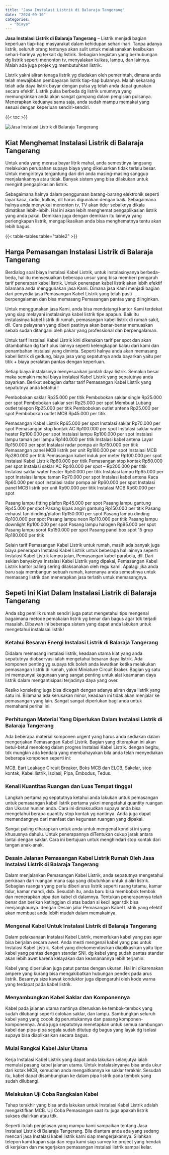 ```yaml
---
title: "Jasa Instalasi Listrik di Balaraja Tangerang"
date: "2024-09-10"
categories: 
  - "biaya"
---
```


**Jasa Instalasi Listrik di Balaraja Tangerang** – Listrik menjadi bagian keperluan tiap-tiap masyarakat dalam kehidupan sehari-hari. Tanpa adanya listrik, seluruh orang tentunya akan sulit untuk melaksanakan kesibukan sehari-harinya yg terkait dg listirik. Sebagian kegiatan yang berhubungan dg listrik seperti menonton tv, menyalakan kulkas, lampu, dan lainnya. Malah ada juga projek yg membutuhkan listrik.

Listrik yakni aliran tenaga listrik yg diadakan oleh pemerintah, dimana anda telah mewajibkan pembayaran listrik tiap-tiap bulannya. Malah sekarang telah ada daya listrik bayar dengan pulsa yg telah anda dapat gunakan secara efektif. Listrik pulsa berbeda dg listrik umumnya yang memungkinkan anda akan sangat gampang dalam pengisian pulsanya. Menerapkan keduanya sama saja, anda sudah mampu memakai yang sesuai dengan keperluan sendiri-sendiri.

{{< toc >}}

![Jasa Instalasi Listrik di Balaraja Tangerang](/images/instalasi-listrik-murah27.png)

## Kiat Menghemat Instalasi Listrik di Balaraja Tangerang

Untuk anda yang merasa bayar litrik mahal, anda semestinya langsung melakukan perubahan supaya biaya yang dikeluarkan tidak terlalu besar. Untuk mengiritnya tergantung dari diri anda masing-masing sanggup menjalankannya atau tidak. Banyak sistem yang bisa dilakukan untuk mengirit pengaplikasian listrik.

Sebagaimana halnya dalam penggunaan barang-barang elektronik seperti layar kaca, radio, kulkas, dll harus digunakan dengan baik. Sebagaimana halnya anda menyukai menonton tv, TV akan tidur sebaiknya dikala dimatikan lebih-lebih. Hal ini akan lebih menghemat pengaplikasian listrik yang anda pakai. Demikian juga dengan demikian itu lainnya yang perlengkapan listrik, mengaplikasikan anda bisa menghematnya tentu akan lebih bagus.

{{< table-tables table="table2" >}}

## Harga Pemasangan Instalasi Listrik di Balaraja Tangerang

Berdialog soal biaya Instalasi Kabel Listrik, untuk instalasinyanya berbeda-beda, hal itu menyesuaikan beberapa unsur yang bisa memberi pengaruh tarif penerapan kabel listrik. Untuk penerapan kabel listrik akan lebih efektif bilamana anda menggunakan jasa Kami. Dimana jasa Kami menjadi bagian dari penyedia jasa Pemasangan Kabel Listrik yang telah pasti berpengalaman dan bisa memasang Pemasangan pantas yang diinginkan.

Untuk menggunakan jasa Kami, anda bisa mendatangi kantor Kami terdekat yang siap melayani instalasinya kabel listrik tipe apapun. Baik itu instalasinya kabel listrik di rumah, pemasangan kabel listrik di rumah sakit, dll. Cara pelayanan yang diberi pastinya akan benar-benar memuaskan sebab sudah ditangani oleh pakar yang professional dan berpengalaman.

Untuk tarif Instalasi Kabel Listrik kini dikenakan tarif per spot dan akan ditambahkan dg tarif plus lainnya seperti kelengkapan kalau dari kami dan penambahan instalasi yang diminta. Seperti halnya anda akan memasang kabel listrik di gedung, biaya jasa yang sepatutnya anda bayarkan yaitu per titik + biaya peralatan pantas dengan keperluan.

Setiap biaya instalasinya menyesuaikan jumlah daya listrik. Semakin besar maka semakin mahal biaya instalasi Kabel Listrik yang sepatutnya anda bayarkan. Berikut sebagian daftar tarif Pemasangan Kabel Listrik yang sepatutnya anda ketahui !

Pembobokan saklar Rp25.000 per titik Pembobokan saklar single Rp25.000 per spot Pembobokan saklar seri Rp25.000 per spot Membuat Lubang outlet telepon Rp25.000 per titik Pembobokan outlet antena Rp25.000 per spot Pembobokan outlet MCB Rp45.000 per titik

Pemasangan Kabel Listrik Rp65.000 per spot Instalasi saklar Rp70.000 per spot Pemasangan stop kontak AC Rp100.000 per spot Instalasi saklar water heater Rp100.000 per spot Instalasi lampu Rp100.000 per spot Instalasi lampu taman per lampu Rp140.000 per titik Instalasi kabel antena Layar Rp150.000 per spot Instalasi radar pompa air Rp150.000 per titik Pemasangan panel MCB listrik per unit Rp180.000 per spot Instalasi MCB Rp280.000 per titik Pemasangan kabel induk per meter Rp100.000 per spot Instalasi Kabel Listrik Rp60.000 per titik Pemasangan stop kontak Rp50.000 per spot Instalasi saklar AC Rp40.000 per spot – Rp200.000 per titik Instalasi saklar water heater Rp50.000 per titik Instalasi lampu Rp65.000 per spot Instalasi lampu taman Rp70.000 per spot Instalasi kabel antena Kaca Rp60.000 per spot Instalasi radar pompa air Rp60.000 per spot Instalasi panel MCB listrik per unit Rp90.000 per titik Instalasi MCB Rp60.000 per spot

Pasang lampu fitting plafon Rp45.000 per spot Pasang lampu gantung Rp45.000 per spot Pasang kipas angin gantung Rp150.000 per titik Pasang exhaust fan dinding/plafon Rp150.000 per spot Pasang lampu dinding Rp100.000 per spot Pasang lampu neon Rp110.000 per titik Pasang lampu downlight Rp100.000 per spot Pasang lampu halogen Rp95.000 per spot Pasang lampu sorot Rp150.000 per spot Pasang panel box spot 15 grup Rp180.000 per titik

Selain tarif Pemasangan Kabel Listrik untuk rumah, masih ada banyak juga biaya penerapan Instalasi Kabel Listrik untuk beberapa hal lainnya seperti Instalasi Kabel Listrik lampu jalan, Pemasangan kabel parabola, dll. Dari sekian banyaknya Instalasi Kabel Listrik yang dipakai, Pemasangan Kabel Listrik kantor paling sering dilaksanakan oleh regu kami. Apalagi jika anda baru saja membangun sebuah rumah, karenanya anda semestinya untuk memasang listrik dan menerapkan jasa terlatih untuk memasangnya.

## Sepeti Ini Kiat Dalam Instalasi Listrik di Balaraja Tangerang


Anda sbg pemilik rumah sendiri juga patut mengetahui tips mengenal bagaimana metode pemakaian listrik yg benar dan bagus agar tdk terjadi masalah. Dibawah ini beberapa sistem yang dapat anda lakukan untuk mengetahui instalasai listrik!

### Ketahui Besaran Energi Instalasi Listrik di Balaraja Tangerang

Didalam memasang instalasi listrik, keadaan utama kiat yang anda sepatutnya diobservasi ialah mengetahui besaran daya listrik. Ada komponen penting yg supaya tdk boleh anda lewatkan ketika melakukan pemasangan listrik di rumah, yakni Miniature Circuit Braker. Bagian yg satu ini mempunyai kegunaan yang sangat penting untuk alat keamanan daya listrik dalam mengantisipasi terjadinya daya yang over.

Resiko konsleting juga bisa dicegah dengan adanya aliran daya listrik yang satu ini. Bilamana ada kerusakan minor, keadaan ini tidak akan menjalar ke pemasangan yang lain. Sangat sangat diperlukan bagi anda untuk memahami perihal ini.

### Perhitungan Material Yang Diperlukan Dalam Instalasi Listrik di Balaraja Tangerang

Ada beberapa material komponen urgent yang harus anda sediakan dalam mengerjakan Pemasangan Kabel Listrik. Bagian yang diterapkan ini akan betul-betul menolong dalam progres Instalasi Kabel Listrik. dengan begitu, tdk mungkin ada kendala yang membahayakan bila anda telah menyediakan beberapa komponen seperti ini:

MCB, Eart Leakage Circuit Breaker, Boks MCB dan ELCB, Sakelar, stop kontak, Kabel listrik, Isolasi, Pipa, Embodus, Tedus.

### Kenali Kuantitas Ruangan dan Luas Tempat tinggal

Langkah pertama yg sepatutnya ketahui anda lakukan untuk pemasangan untuk pemasangan kabel listrik pertama yakni mengetahui quantity ruangan dan Ukuran hunian anda. Cara ini dimaksudkan supaya anda bisa mengetahui berapa quantity stop kontak yg nantinya. Anda juga dapat memandangnya dari manfaat dan kegunaan ruangan yang dipakai.

Sangat paling diharapkan untuk anda untuk mengenal kondisi ini yang khususnya dahulu. Untuk penerapannya diTentukan cukup jarak antara lantai dengan saklar. Cara ini bertujuan untuk menghindari stop kontak dari tangan anak-anak.

### Desain Jalanan Pemasangan Kabel Listrik Rumah Oleh Jasa Instalasi Listrik di Balaraja Tangerang

Dalam menjalankan Pemasangan Kabel Listrik, anda sepatutnya mengetahui perkiraan dari ruangan mana saja yang dibutuhkan untuk dialiri listrik. Sebagian ruangan yang perlu diberi arus listrik seperti ruang tetamu, kamar tidur, kamar mandi, dsb. Sesudah itu, anda baru bisa membobok tembok dan menerapkan pipa dan kabel di dalamnya. Tentukan penerapannya telah benar dan berikan ketinggian di atas badan si kecil agar tdk bisa menjangkaunya. dengan Desain jalur Pemasangan Kabel Listrik yang efektif akan membuat anda lebih mudah dalam memakainya.

### Mengenal Kabel Untuk Instalasi Listrik di Balaraja Tangerang

Dalam pelaksanaan Instalasi Kabel Listrik, memerlukan kabel yang pas agar bisa berjalan secara awet. Anda mesti mengenal kabel yang pas untuk Instalasi Kabel Listrik. Kabel yang direkomendasikan diaplikasikan yaitu tipe kabel yang pantas dengan standar SNI. dg kabel yang sudah pantas standar akan lebih awet karena kelayakan dan keamanannya lebih terjamin.

Kabel yang diperlukan juga patut pantas dengan ukuran. Hal ini dikarenakan ampere yang kurang bisa mengakibatkan hubungan pendek pada arus listrik. Besarnya size kawat konduktor juga dipengaruhi oleh kode warna yang terdapat pada kabel listrik.

### Menyambungkan Kabel Saklar dan Komponennya

Kabel pada jalanan utama nantinya diteruskan ke tembok-tembok yang sudah dilubangi seperti colokan saklar, dan lampu. Sambungkan seluruh kabel yang yang cocok dg peruntukannya dan pasang komponen-komponennya. Anda juga sepatutnya menetapkan untuk semua sambungan kabel dan pipa-pipa segala sudah ditutup dg bagus yang layak dg isolasi supaya bisa diaplikasikan secara bagus.

### Mulai Rangkai Kabel Jalur Utama

Kerja Instalasi Kabel Listrik yang dapat anda lakukan selanjutya ialah memulai pasang kabel jalanan utama. Untuk instalasinyanya bisa anda ukur dari kotak MCB, kemudian anda mengaitkannya ke saklar terakhir. Sesudah itu, kabel dapat disambungkan ke dalam pipa listrik pada tembok yang sudah dilubangi.

### Melakukan Uji Coba Rangkaian Kabel

Tahap terakhir yang bisa anda lakukan untuk Instalasi Kabel Listrik adalah mengaktifkan MCB. Uji Coba Pemasangan saat itu juga apakah listrik sukses dialirkan atau tdk.

Seperti itulah penjelasan yang mampu kami sampaikan tentang Jasa Instalasi Listrik di Balaraja Tangerang. Bila diantara anda ada yang sedang mencari jasa Instalasi kabel listrik kami siap mengerjakannya. Silahkan telepon kami kapan saja dan regu kami siap survey ke project yang hendak di kerjakan dan mengerjakan pemasangan instalasi listrik sampai kelar.
